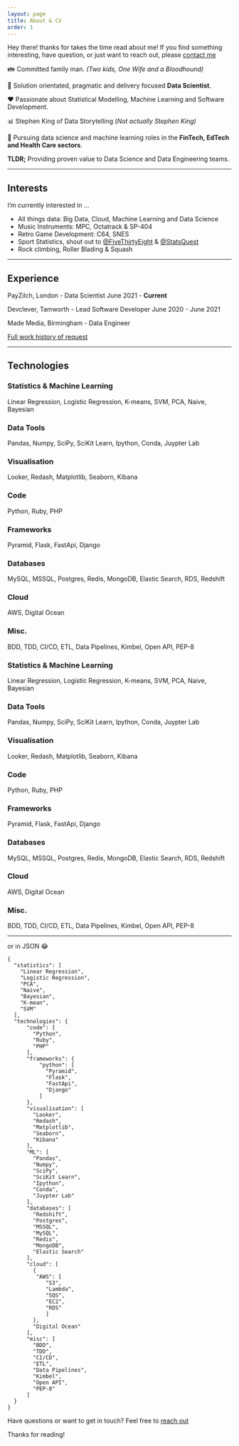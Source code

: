 ```yaml
---
layout: page
title: About & CV
order: 1 
---
```


<p class="message">
  Hey there! thanks for takes the time read about me! If you find something interesting, have question,
	or just want to reach out, please <a href="contact">contact me</a> 
</p>


👪 Committed family man. *(Two kids, One Wife and a Bloodhound)*

🔧 Solution orientated, pragmatic and delivery focused **Data Scientist**. 

❤️ Passionate about Statistical Modelling, Machine Learning and Software Development. 

📊 Stephen King of Data Storytelling (*Not actually Stephen King)*

🧮 Pursuing data science and machine learning roles in the **FinTech, EdTech and Health Care sectors**. 

**TLDR;** Providing proven value to Data Science and Data Engineering teams. 

---

## Interests

I’m currently interested in ...

  - All things data: Big Data, Cloud, Machine Learning and Data Science
  - Music Instruments: MPC, Octatrack & SP-404
  - Retro Game Development: C64, SNES 
  - Sport Statistics, shout out to [@FiveThirtyEight](https://twitter.com/FiveThirtyEight) & [@StatsQuest](https://twitter.com/hashtag/statsquest)
  - Rock climbing, Roller Blading & Squash 
  
  
---

## Experience

PayZilch, London - Data Scientist June 2021 - **Current**

Devclever, Tamworth - Lead Software Developer June 2020 - June 2021 

Made Media, Birmingham - Data Engineer 

[Full work history of request](contact)


---

## Technologies

### Statistics & Machine Learning
Linear Regression, Logistic Regression, K-means, SVM, PCA, Naive, Bayesian

### Data Tools
Pandas, Numpy, SciPy, SciKit Learn, Ipython, Conda, Juypter Lab 

### Visualisation 
Looker, Redash, Matplotlib, Seaborn, Kibana 

### Code 
Python, Ruby, PHP

### Frameworks 
Pyramid, Flask, FastApi,  Django

### Databases 
MySQL, MSSQL, Postgres, Redis, MongoDB, Elastic Search, RDS, Redshift 

### Cloud 
AWS, Digital Ocean 

### Misc. 
BDD, TDD, CI/CD, ETL, Data Pipelines, Kimbel, Open API, PEP-8 

### Statistics & Machine Learning
Linear Regression, Logistic Regression, K-means, SVM, PCA, Naive, Bayesian

### Data Tools
Pandas, Numpy, SciPy, SciKit Learn, Ipython, Conda, Juypter Lab 

### Visualisation 
Looker, Redash, Matplotlib, Seaborn, Kibana 

### Code 
Python, Ruby, PHP

### Frameworks 
Pyramid, Flask, FastApi,  Django

### Databases 
MySQL, MSSQL, Postgres, Redis, MongoDB, Elastic Search, RDS, Redshift 

### Cloud 
AWS, Digital Ocean 

### Misc. 
BDD, TDD, CI/CD, ETL, Data Pipelines, Kimbel, Open API, PEP-8 

---

or in JSON 😂

```
{
  "statistics": [
    "Linear Regression", 
    "Logistic Regression", 
    "PCA", 
    "Naive",
    "Bayesian",
    "K-mean",
    "SVM"
  ],
  "technologies": {
      "code": [
        "Python", 
        "Ruby",
        "PHP"
      ],
      "frameworks": {
          "python": [
            "Pyramid", 
            "Flask",
            "FastApi", 
            "Django"
          ]
      },
      "visualisation": [
        "Looker", 
        "Redash",
        "Matplotlib",
        "Seaborn", 
        "Kibana" 
      ], 
      "ML": [
        "Pandas", 
        "Numpy", 
        "SciPy", 
        "SciKit Learn", 
        "Ipython", 
        "Conda", 
        "Juypter Lab" 
      ],
      "databases": [
        "Redshift", 
        "Postgres", 
        "MSSQL", 
        "MySQL", 
        "Redis", 
        "MongoDB",
        "Elastic Search" 
      ],
      "cloud": [
        {
         "AWS": [
            "S3",
            "Lambda",
            "SQS",
            "EC2",
            "RDS"
            ]
        },
        "Digital Ocean" 
      ],
      "misc": [
        "BDD", 
        "TDD", 
        "CI/CD", 
        "ETL", 
        "Data Pipelines", 
        "Kimbel", 
        "Open API", 
        "PEP-8" 
      ]
  }
}
```

Have questions or want to get in touch? Feel free to [reach out](contact.html) 



Thanks for reading!
